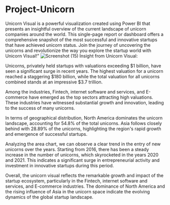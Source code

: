 # Project-Unicorn
Unicorn Visual is a powerful visualization created using Power BI that presents an insightful overview of the current landscape of unicorn companies around the world. This single-page report or dashboard offers a comprehensive snapshot of the most successful and innovative startups that have achieved unicorn status.
Join the journey of uncovering the unicorns and revolutionize the way you explore the startup world with Unicorn Visual!" 
![Screenshot (15)](https://github.com/Analyst-ritesh/Project-Unicorn/assets/137258065/52276ad1-0249-453d-9934-1ac0356b21fd)
Insight from Unicorn Visual:

Unicorns, privately held startups with valuations exceeding $1 billion, have seen a significant surge in recent years. The highest valuation for a unicorn reached a staggering $180 billion, while the total valuation for all unicorns combined stands at an impressive $3.7 trillion.

Among the industries, Fintech, internet software and services, and E-commerce have emerged as the top sectors attracting high valuations. These industries have witnessed substantial growth and innovation, leading to the success of many unicorns.

In terms of geographical distribution, North America dominates the unicorn landscape, accounting for 54.8% of the total unicorns. Asia follows closely behind with 28.89% of the unicorns, highlighting the region's rapid growth and emergence of successful startups.

Analyzing the area chart, we can observe a clear trend in the entry of new unicorns over the years. Starting from 2016, there has been a steady increase in the number of unicorns, which skyrocketed in the years 2020 and 2021. This indicates a significant surge in entrepreneurial activity and investment in innovative startups during this period.

Overall, the unicorn visual reflects the remarkable growth and impact of the startup ecosystem, particularly in the Fintech, internet software and services, and E-commerce industries. The dominance of North America and the rising influence of Asia in the unicorn space indicate the evolving dynamics of the global startup landscape.
